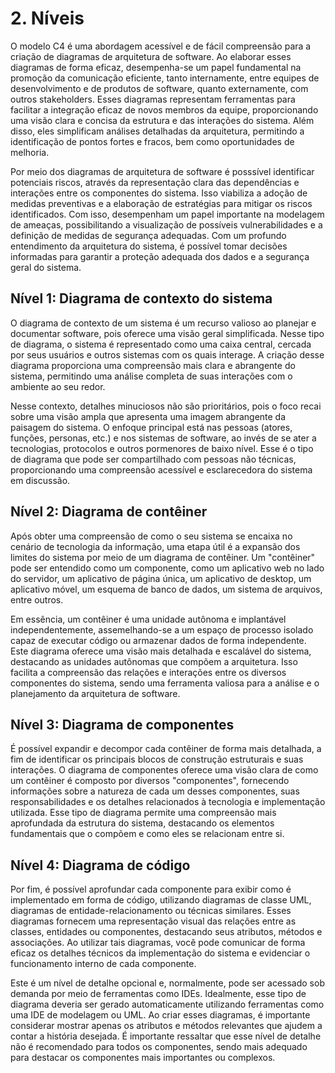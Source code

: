 # 2. Níveis

O modelo C4 é uma abordagem acessível e de fácil compreensão para a criação de diagramas de arquitetura de software. 
Ao elaborar esses diagramas de forma eficaz, desempenha-se um papel fundamental na promoção da comunicação 
eficiente, tanto internamente, entre equipes de desenvolvimento e de produtos de software, quanto externamente, com 
outros stakeholders. Esses diagramas representam ferramentas para facilitar a integração eficaz de novos membros da equipe,
proporcionando uma visão clara e concisa da estrutura e das interações do sistema. Além disso, eles simplificam análises
detalhadas da arquitetura, permitindo a identificação de pontos fortes e fracos, bem como oportunidades de melhoria.

Por meio dos diagramas de arquitetura de software é posssível identificar potenciais riscos, através da representação 
clara das dependências e interações entre os componentes do sistema. Isso viabiliza a adoção de medidas preventivas e a 
elaboração de estratégias para mitigar os riscos identificados. Com isso, desempenham um papel importante na modelagem 
de ameaças, possibilitando a visualização de possíveis vulnerabilidades e a definição de medidas de segurança adequadas.
Com um profundo entendimento da arquitetura do sistema, é possível tomar decisões informadas para garantir a proteção 
adequada dos dados e a segurança geral do sistema.

## Nível 1: Diagrama de contexto do sistema
O diagrama de contexto de um sistema é um recurso valioso ao planejar e documentar software, pois oferece uma visão geral
simplificada. Nesse tipo de diagrama, o sistema é representado como uma caixa central, cercada por seus usuários e outros
sistemas com os quais interage. A criação desse diagrama proporciona uma compreensão mais clara e abrangente do sistema,
permitindo uma análise completa de suas interações com o ambiente ao seu redor.

Nesse contexto, detalhes minuciosos não são prioritários, pois o foco recai sobre uma visão ampla que apresenta uma 
imagem abrangente da paisagem do sistema. O enfoque principal está nas pessoas (atores, funções, personas, etc.) e nos 
sistemas de software, ao invés de se ater a tecnologias, protocolos e outros pormenores de baixo nível. Esse é o tipo 
de diagrama que pode ser compartilhado com pessoas não técnicas, proporcionando uma compreensão acessível e esclarecedora
do sistema em discussão.

## Nível 2: Diagrama de contêiner
Após obter uma compreensão de como o seu sistema se encaixa no cenário de tecnologia da informação, uma etapa útil é a 
expansão dos limites do sistema por meio de um diagrama de contêiner. Um "contêiner" pode ser entendido como um componente,
como um aplicativo web no lado do servidor, um aplicativo de página única, um aplicativo de desktop, um aplicativo móvel,
um esquema de banco de dados, um sistema de arquivos, entre outros. 

Em essência, um contêiner é uma unidade autônoma e implantável independentemente, assemelhando-se a um espaço de processo
isolado capaz de executar código ou armazenar dados de forma independente. Este diagrama oferece uma visão mais detalhada
e escalável do sistema, destacando as unidades autônomas que compõem a arquitetura. Isso facilita a compreensão das relações
e interações entre os diversos componentes do sistema, sendo uma ferramenta valiosa para a análise e o planejamento da 
arquitetura de software.


## Nível 3: Diagrama de componentes
É possível expandir e decompor cada contêiner de forma mais detalhada, a fim de identificar os principais blocos de 
construção estruturais e suas interações. O diagrama de componentes oferece uma visão clara de como um contêiner é 
composto por diversos "componentes", fornecendo informações sobre a natureza de cada um desses componentes, suas 
responsabilidades e os detalhes relacionados à tecnologia e implementação utilizada. Esse tipo de diagrama permite uma 
compreensão mais aprofundada da estrutura do sistema, destacando os elementos fundamentais que o compõem e como eles 
se relacionam entre si.

## Nível 4: Diagrama de código
Por fim, é possível aprofundar cada componente para exibir como é implementado em forma de código, utilizando diagramas 
de classe UML, diagramas de entidade-relacionamento ou técnicas similares. Esses diagramas fornecem uma representação 
visual das relações entre as classes, entidades ou componentes, destacando seus atributos, métodos e associações. 
Ao utilizar tais diagramas, você pode comunicar de forma eficaz os detalhes técnicos da implementação do sistema e 
evidenciar o funcionamento interno de cada componente.

Este é um nível de detalhe opcional e, normalmente, pode ser acessado sob demanda por meio de ferramentas como IDEs.
Idealmente, esse tipo de diagrama deveria ser gerado automaticamente utilizando ferramentas como uma IDE de modelagem 
ou UML. Ao criar esses diagramas, é importante considerar mostrar apenas os atributos e métodos relevantes que ajudem a
contar a história desejada. É importante ressaltar que esse nível de detalhe não é recomendado para todos os componentes,
sendo mais adequado para destacar os componentes mais importantes ou complexos.